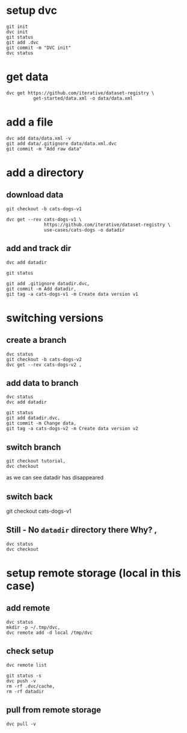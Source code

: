
# setup dvc
```
git init
dvc init
git status
git add .dvc
git commit -m "DVC init"
dvc status
```

# get data
```
dvc get https://github.com/iterative/dataset-registry \ 
          get-started/data.xml -o data/data.xml
```

# add a file
```
dvc add data/data.xml -v
git add data/.gitignore data/data.xml.dvc
git commit -m "Add raw data"
```

# add a directory
## download data
```
git checkout -b cats-dogs-v1

dvc get --rev cats-dogs-v1 \
              https://github.com/iterative/dataset-registry \
              use-cases/cats-dogs -o datadir
```
## add and track dir
```
dvc add datadir

git status

git add .gitignore datadir.dvc,
git commit -m Add datadir,
git tag -a cats-dogs-v1 -m Create data version v1
```



# switching versions

## create a branch
```
dvc status
git checkout -b cats-dogs-v2
dvc get --rev cats-dogs-v2 ,
```


## add data to branch
```
dvc status 
dvc add datadir

git status
git add datadir.dvc,
git commit -m Change data,
git tag -a cats-dogs-v2 -m Create data version v2
```

## switch branch
```
git checkout tutorial,
dvc checkout
```
as we can see datadir has disappeared


## switch back
git checkout cats-dogs-v1

## Still - No `datadir` directory there Why? ,
```
dvc status
dvc checkout
```
# setup remote storage (local in this case)

## add remote
```
dvc status
mkdir -p ~/.tmp/dvc,
dvc remote add -d local /tmp/dvc
```

## check setup

```
dvc remote list
```

```
git status -s
dvc push -v
rm -rf .dvc/cache,
rm -rf datadir
```
## pull from remote storage

```
dvc pull -v
```